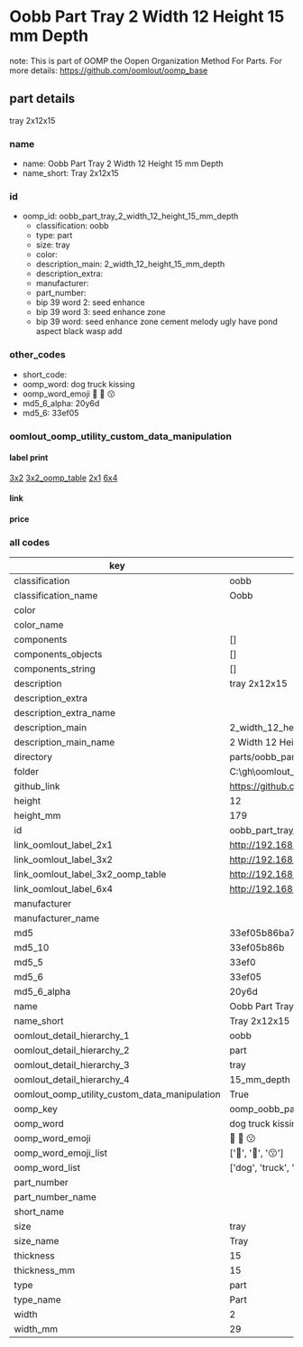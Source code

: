 # Oobb Part Tray 2 Width 12 Height 15 mm Depth  

note: This is part of OOMP the Oopen Organization Method For Parts. For more details: https://github.com/oomlout/oomp_base

##  part details
  



tray 2x12x15



### name
* name: Oobb Part Tray 2 Width 12 Height 15 mm Depth
* name_short: Tray 2x12x15 
### id
* oomp_id: oobb_part_tray_2_width_12_height_15_mm_depth
  * classification: oobb
  * type: part
  * size: tray
  * color: 
  * description_main: 2_width_12_height_15_mm_depth
  * description_extra: 
  * manufacturer: 
  * part_number: 
  * bip 39 word 2: seed enhance
  * bip 39 word 3: seed enhance zone
  * bip 39 word: seed enhance zone cement melody ugly have pond aspect black wasp add

### other_codes
* short_code: 
* oomp_word: dog truck kissing
* oomp_word_emoji :dog: :truck: :kissing:
* md5_6_alpha: 20y6d
* md5_6: 33ef05






### oomlout_oomp_utility_custom_data_manipulation
#### label print
[3x2](http://192.168.1.245:1112/?label=oomp%2020y6d)
[3x2_oomp_table](http://192.168.1.108:1112/?label=oomp%2020y6d)
[2x1](http://192.168.1.242:1112/?label=oomp%2020y6d)
[6x4](http://192.168.1.55:1112/?label=oomp%2020y6d)    

#### link

                              

#### price







### all codes 
| key | value |  
| --- | --- |  
| classification | oobb |  
| classification_name | Oobb |  
| color |  |  
| color_name |  |  
| components | [] |  
| components_objects | [] |  
| components_string | [] |  
| description | tray 2x12x15 |  
| description_extra |  |  
| description_extra_name |  |  
| description_main | 2_width_12_height_15_mm_depth |  
| description_main_name | 2 Width 12 Height 15 mm Depth |  
| directory | parts/oobb_part_tray_2_width_12_height_15_mm_depth |  
| folder | C:\gh\oomlout_oobb_version_4_generated_parts\parts\oobb_part_tray_2_width_12_height_15_mm_depth |  
| github_link | https://github.com/oomlout/oomlout_oomp_part_src/tree/main/parts/oobb_part_tray_2_width_12_height_15_mm_depth |  
| height | 12 |  
| height_mm | 179 |  
| id | oobb_part_tray_2_width_12_height_15_mm_depth |  
| link_oomlout_label_2x1 | http://192.168.1.242:1112/?label=oomp%2020y6d |  
| link_oomlout_label_3x2 | http://192.168.1.245:1112/?label=oomp%2020y6d |  
| link_oomlout_label_3x2_oomp_table | http://192.168.1.108:1112/?label=oomp%2020y6d |  
| link_oomlout_label_6x4 | http://192.168.1.55:1112/?label=oomp%2020y6d |  
| manufacturer |  |  
| manufacturer_name |  |  
| md5 | 33ef05b86ba7cd37b0454253ff92a617 |  
| md5_10 | 33ef05b86b |  
| md5_5 | 33ef0 |  
| md5_6 | 33ef05 |  
| md5_6_alpha | 20y6d |  
| name | Oobb Part Tray 2 Width 12 Height 15 mm Depth |  
| name_short | Tray 2x12x15  |  
| oomlout_detail_hierarchy_1 | oobb |  
| oomlout_detail_hierarchy_2 | part |  
| oomlout_detail_hierarchy_3 | tray |  
| oomlout_detail_hierarchy_4 | 15_mm_depth |  
| oomlout_oomp_utility_custom_data_manipulation | True |  
| oomp_key | oomp_oobb_part_tray_2_width_12_height_15_mm_depth |  
| oomp_word | dog truck kissing |  
| oomp_word_emoji | :dog: :truck: :kissing: |  
| oomp_word_emoji_list | [':dog:', ':truck:', ':kissing:'] |  
| oomp_word_list | ['dog', 'truck', 'kissing'] |  
| part_number |  |  
| part_number_name |  |  
| short_name |  |  
| size | tray |  
| size_name | Tray |  
| thickness | 15 |  
| thickness_mm | 15 |  
| type | part |  
| type_name | Part |  
| width | 2 |  
| width_mm | 29 |  
